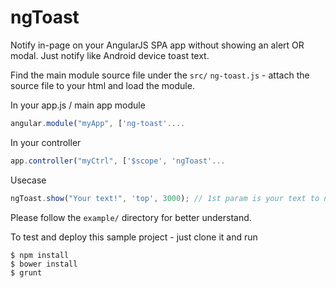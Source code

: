 # ngToast
Notify in-page on your AngularJS SPA app without showing an alert OR modal. Just notify like Android device toast text.

  Find the main module source file under the `src/` `ng-toast.js` - attach the source file to your html and load the module.
  
  In your app.js / main app module
```javascript
angular.module("myApp", ['ng-toast'....  
```
  In your controller
```javascript
app.controller("myCtrl", ['$scope', 'ngToast'...
```

  Usecase
```javascript
ngToast.show("Your text!", 'top', 3000); // 1st param is your text to notify (required), 2nd param is to set position to notify top or bottom (optional), 3rd one is to set time interval to kept the notification (default to 2.5 sec)
```

  Please follow the `example/` directory for better understand.
  
  
  To test and deploy this sample project - just clone it and run
  
  ```
$ npm install
$ bower install
$ grunt
   ```

